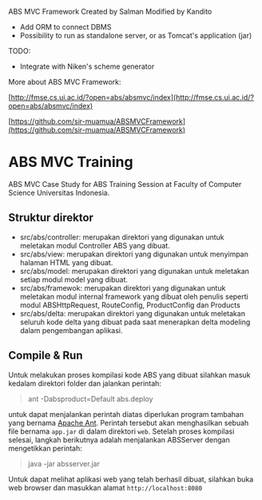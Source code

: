 ABS MVC Framework
Created by Salman
Modified by Kandito
+ Add ORM to connect DBMS
+ Possibility to run as standalone server, or as Tomcat's application (jar)

TODO:
- Integrate with Niken's scheme generator

More about ABS MVC Framework:

[http://fmse.cs.ui.ac.id/?open=abs/absmvc/index](http://fmse.cs.ui.ac.id/?open=abs/absmvc/index)

[https://github.com/sir-muamua/ABSMVCFramework](https://github.com/sir-muamua/ABSMVCFramework)



# ABS MVC Training
ABS MVC Case Study for ABS Training Session at Faculty of Computer Science Universitas Indonesia.

## Struktur direktor
* src/abs/controller: merupakan direktori yang digunakan untuk meletakan modul Controller ABS yang dibuat.
* src/abs/view: merupakan direktori yang digunakan untuk menyimpan halaman HTML yang dibuat.
* src/abs/model: merupakan direktori yang digunakan untuk meletakan setiap modul model yang dibuat.
* src/abs/framewok: merupakan direktori yang digunakan untuk meletakan modul internal framework yang dibuat oleh penulis seperti modul
ABSHttpRequest, RouteConfig, ProductConfig dan Products
* src/abs/delta: merupakan direktori yang digunakan untuk meletakan seluruh kode delta yang dibuat pada saat menerapkan delta modeling dalam pengembangan aplikasi.

## Compile & Run
Untuk melakukan proses kompilasi kode ABS yang dibuat silahkan masuk kedalam direktori folder dan jalankan perintah:
>	ant -Dabsproduct=Default abs.deploy

untuk dapat menjalankan perintah diatas diperlukan program tambahan yang bernama [Apache Ant](http://ant.apache.org/bindownload.cgi). Perintah tersebut akan menghasilkan sebuah file bernama `app.jar` di dalam direktori `web`. Setelah proses kompilasi selesai, langkah berikutnya adalah menjalankan ABSServer dengan mengetikkan perintah:
>	java -jar absserver.jar

Untuk dapat melihat aplikasi web yang telah berhasil dibuat, silahkan buka web browser dan masukkan alamat `http://localhost:8080`